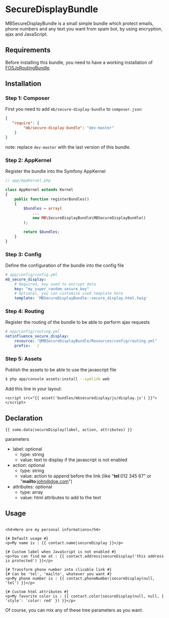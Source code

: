 # SecureDisplayBundle
MBSecureDisplayBundle is a small simple bundle which protect emails, phone numbers and any text you want from spam bot, by using encryption, ajax and JavaScript.


## Requirements
Before installing this bundle, you need to have a working installation of [FOSJsRoutingBundle](https://github.com/FriendsOfSymfony/FOSJsRoutingBundle).

## Installation

### Step 1: Composer
First you need to add `mb/secure-display-bundle` to `composer.json`:

```json
{
   "require": {
        "mb/secure-display-bundle": "dev-master"
    }
}
```
note: replace `dev-master` with the last version of this bundle.

### Step 2: AppKernel
Register the bundle into the Symfony AppKernel
```php
// app/AppKernel.php

class AppKernel extends Kernel
{
    public function registerBundles()
    {
        $bundles = array(
            ...
            new MB\SecureDisplayBundle\MBSecureDisplayBundle()
        );

        return $bundles;
    }
}
```

### Step 3: Config
Define the configuration of the bundle into the config file
```yaml
# app/config/config.yml
mb_secure_display:
    # Required, key used to encrypt data
    key: "my_super_random_secure_key"
    # Optional, you can customize used template here
    template: 'MBSecureDisplayBundle::secure_display.html.twig'
```

### Step 4: Routing
Register the routing of the bundle to be able to perform ajax requests
```yaml
# app/config/routing.yml
netinfluence_secure_display:
    resource: "@MBSecureDisplayBundle/Resources/config/routing.yml"
    prefix:   /
```


### Step 5: Assets
Publish the assets to be able to use the javascript file
```sh
$ php app/console assets:install --symlink web
```
Add this line in your layout:

```jinja
<script src="{{ asset('bundles/mbsecuredisplay/js/display.js') }}"></script>
```

## Declaration
```twig
{{ some.data|secureDisplay(label, action, attributes) }}
```
parameters
- label: optional
   - type: string
   - value: text to display if the javascript is not enabled
- action: optional
   - type: string
   - value: action to append before the link (like "__tel__:012 345 67" or "__mailto__:john@doe.com")
- attributes: optional
   - type: array
   - value: html attributes to add to the text

## Usage
```twig

<h4>Here are my personal informations</h4>

{# Default usage #}
<p>My name is : {{ contact.name|secureDisplay }}</p>

{# Custom label when JavaScript is not enabled #}
<p>You can find me at : {{ contact.address|secureDisplay('this address is protected') }}</p>

{# Transform phone number into clicable link #}
{# Can be 'tel', 'mailto', whatever you want #}
<p>My phone number is : {{ contact.phoneNumber|secureDisplay(null, 'tel') }}</p>

{# Custom html attributes #}
<p>My favorite color is : {{ contact.color|secureDisplay(null, null, { 'style': 'color: red' }) }}</p>
```

Of course, you can mix any of these tree parameters as you want.
